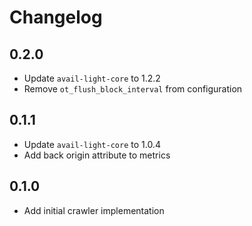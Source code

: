 # Changelog

## 0.2.0

- Update `avail-light-core` to 1.2.2
- Remove `ot_flush_block_interval` from configuration

## 0.1.1

- Update `avail-light-core` to 1.0.4
- Add back origin attribute to metrics

## 0.1.0

- Add initial crawler implementation
